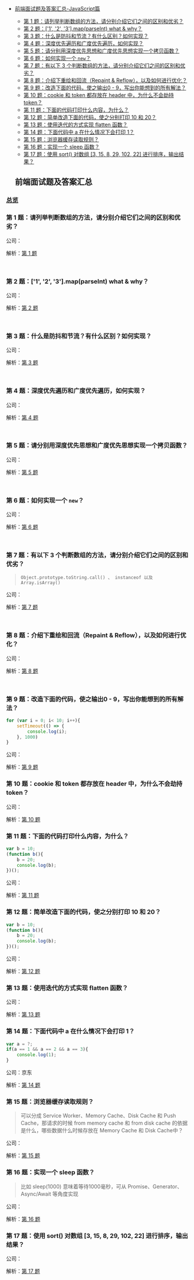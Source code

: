 - [前端面试题及答案汇总-JavaScript篇](#%E5%89%8D%E7%AB%AF%E9%9D%A2%E8%AF%95%E9%A2%98%E5%8F%8A%E7%AD%94%E6%A1%88%E6%B1%87%E6%80%BB)
  - [第 1 题：请列举判断数组的方法，请分别介绍它们之间的区别和优劣？](#%E7%AC%AC-1-%E9%A2%98%E8%AF%B7%E5%88%97%E4%B8%BE%E5%88%A4%E6%96%AD%E6%95%B0%E7%BB%84%E7%9A%84%E6%96%B9%E6%B3%95%E8%AF%B7%E5%88%86%E5%88%AB%E4%BB%8B%E7%BB%8D%E5%AE%83%E4%BB%AC%E4%B9%8B%E9%97%B4%E7%9A%84%E5%8C%BA%E5%88%AB%E5%92%8C%E4%BC%98%E5%8A%A3)
  - [第 2 题：['1', '2', '3'].map(parseInt) what & why？](#%E7%AC%AC-2-%E9%A2%981-2-3mapparseint-what--why)
  - [第 3 题：什么是防抖和节流？有什么区别？如何实现？](#%E7%AC%AC-3-%E9%A2%98%E4%BB%80%E4%B9%88%E6%98%AF%E9%98%B2%E6%8A%96%E5%92%8C%E8%8A%82%E6%B5%81%E6%9C%89%E4%BB%80%E4%B9%88%E5%8C%BA%E5%88%AB%E5%A6%82%E4%BD%95%E5%AE%9E%E7%8E%B0)
  - [第 4 题：深度优先遍历和广度优先遍历，如何实现？](#%E7%AC%AC-4-%E9%A2%98%E6%B7%B1%E5%BA%A6%E4%BC%98%E5%85%88%E9%81%8D%E5%8E%86%E5%92%8C%E5%B9%BF%E5%BA%A6%E4%BC%98%E5%85%88%E9%81%8D%E5%8E%86%E5%A6%82%E4%BD%95%E5%AE%9E%E7%8E%B0)
  - [第 5 题：请分别用深度优先思想和广度优先思想实现一个拷贝函数？](#%E7%AC%AC-5-%E9%A2%98%E8%AF%B7%E5%88%86%E5%88%AB%E7%94%A8%E6%B7%B1%E5%BA%A6%E4%BC%98%E5%85%88%E6%80%9D%E6%83%B3%E5%92%8C%E5%B9%BF%E5%BA%A6%E4%BC%98%E5%85%88%E6%80%9D%E6%83%B3%E5%AE%9E%E7%8E%B0%E4%B8%80%E4%B8%AA%E6%8B%B7%E8%B4%9D%E5%87%BD%E6%95%B0)
  - [第 6 题：如何实现一个 `new`？](#%E7%AC%AC-6-%E9%A2%98%E5%A6%82%E4%BD%95%E5%AE%9E%E7%8E%B0%E4%B8%80%E4%B8%AA-new)
  - [第 7 题：有以下 3 个判断数组的方法，请分别介绍它们之间的区别和优劣？](#%E7%AC%AC-7-%E9%A2%98%E6%9C%89%E4%BB%A5%E4%B8%8B-3-%E4%B8%AA%E5%88%A4%E6%96%AD%E6%95%B0%E7%BB%84%E7%9A%84%E6%96%B9%E6%B3%95%E8%AF%B7%E5%88%86%E5%88%AB%E4%BB%8B%E7%BB%8D%E5%AE%83%E4%BB%AC%E4%B9%8B%E9%97%B4%E7%9A%84%E5%8C%BA%E5%88%AB%E5%92%8C%E4%BC%98%E5%8A%A3)
  - [第 8 题：介绍下重绘和回流（Repaint & Reflow），以及如何进行优化？](#%E7%AC%AC-8-%E9%A2%98%E4%BB%8B%E7%BB%8D%E4%B8%8B%E9%87%8D%E7%BB%98%E5%92%8C%E5%9B%9E%E6%B5%81repaint--reflow%E4%BB%A5%E5%8F%8A%E5%A6%82%E4%BD%95%E8%BF%9B%E8%A1%8C%E4%BC%98%E5%8C%96)
  - [第 9 题：改造下面的代码，使之输出0 - 9，写出你能想到的所有解法？](#%E7%AC%AC-9-%E9%A2%98%E6%94%B9%E9%80%A0%E4%B8%8B%E9%9D%A2%E7%9A%84%E4%BB%A3%E7%A0%81%E4%BD%BF%E4%B9%8B%E8%BE%93%E5%87%BA0---9%E5%86%99%E5%87%BA%E4%BD%A0%E8%83%BD%E6%83%B3%E5%88%B0%E7%9A%84%E6%89%80%E6%9C%89%E8%A7%A3%E6%B3%95)
  - [第 10 题：cookie 和 token 都存放在 header 中，为什么不会劫持 token？](#%E7%AC%AC-10-%E9%A2%98cookie-%E5%92%8C-token-%E9%83%BD%E5%AD%98%E6%94%BE%E5%9C%A8-header-%E4%B8%AD%E4%B8%BA%E4%BB%80%E4%B9%88%E4%B8%8D%E4%BC%9A%E5%8A%AB%E6%8C%81-token)
  - [第 11 题：下面的代码打印什么内容，为什么？](#%E7%AC%AC-11-%E9%A2%98%E4%B8%8B%E9%9D%A2%E7%9A%84%E4%BB%A3%E7%A0%81%E6%89%93%E5%8D%B0%E4%BB%80%E4%B9%88%E5%86%85%E5%AE%B9%E4%B8%BA%E4%BB%80%E4%B9%88)
  - [第 12 题：简单改造下面的代码，使之分别打印 10 和 20？](#%E7%AC%AC-12-%E9%A2%98%E7%AE%80%E5%8D%95%E6%94%B9%E9%80%A0%E4%B8%8B%E9%9D%A2%E7%9A%84%E4%BB%A3%E7%A0%81%E4%BD%BF%E4%B9%8B%E5%88%86%E5%88%AB%E6%89%93%E5%8D%B0-10-%E5%92%8C-20)
  - [第 13 题：使用迭代的方式实现 flatten 函数？](#%E7%AC%AC-13-%E9%A2%98%E4%BD%BF%E7%94%A8%E8%BF%AD%E4%BB%A3%E7%9A%84%E6%96%B9%E5%BC%8F%E5%AE%9E%E7%8E%B0-flatten-%E5%87%BD%E6%95%B0)
  - [第 14 题：下面代码中 a 在什么情况下会打印 1？](#%E7%AC%AC-14-%E9%A2%98%E4%B8%8B%E9%9D%A2%E4%BB%A3%E7%A0%81%E4%B8%AD-a-%E5%9C%A8%E4%BB%80%E4%B9%88%E6%83%85%E5%86%B5%E4%B8%8B%E4%BC%9A%E6%89%93%E5%8D%B0-1)
  - [第 15 题：浏览器缓存读取规则？](#%E7%AC%AC-15-%E9%A2%98%E6%B5%8F%E8%A7%88%E5%99%A8%E7%BC%93%E5%AD%98%E8%AF%BB%E5%8F%96%E8%A7%84%E5%88%99)
  - [第 16 题：实现一个 sleep 函数？](#%E7%AC%AC-16-%E9%A2%98%E5%AE%9E%E7%8E%B0%E4%B8%80%E4%B8%AA-sleep-%E5%87%BD%E6%95%B0)
  - [第 17 题：使用 sort() 对数组 [3, 15, 8, 29, 102, 22] 进行排序，输出结果？](#%E7%AC%AC-16-%E9%A2%98%E5%AE%9E%E7%8E%B0%E4%B8%80%E4%B8%AA-sleep-%E5%87%BD%E6%95%B0)




  ## 前端面试题及答案汇总

### [总览](https://github.com/lotosv2010/front-end-summary/issues?q=is%3Aopen+is%3Aissue+label%3Ainterview+label%3AJavaScript)

### 第 1 题：请列举判断数组的方法，请分别介绍它们之间的区别和优劣？

公司：

解析：[第 1 题](https://github.com/lotosv2010/front-end-summary/issues/3)

<br/>

### 第 2 题：['1', '2', '3'].map(parseInt) what & why？

公司：

解析：[第 2 题](https://github.com/lotosv2010/front-end-summary/issues/5)

<br/>

### 第 3 题：什么是防抖和节流？有什么区别？如何实现？

公司：

解析：[第 3 题](https://github.com/lotosv2010/front-end-summary/issues/9)

<br/>

### 第 4 题：深度优先遍历和广度优先遍历，如何实现？

公司：

解析：[第 4 题](https://github.com/lotosv2010/front-end-summary/issues/13)

<br/>

### 第 5 题：请分别用深度优先思想和广度优先思想实现一个拷贝函数？

公司：

解析：[第 5 题](https://github.com/lotosv2010/front-end-summary/issues/15)

<br/>

### 第 6 题：如何实现一个 `new`？

公司：

解析：[第 6 题](https://github.com/lotosv2010/front-end-summary/issues/41)

<br/>

### 第 7 题：有以下 3 个判断数组的方法，请分别介绍它们之间的区别和优劣？
> `Object.prototype.toString.call() 、 instanceof 以及 Array.isArray()`

公司：

解析：[第 7 题](https://github.com/lotosv2010/front-end-summary/issues/47)

<br/>

### 第 8 题：介绍下重绘和回流（Repaint & Reflow），以及如何进行优化？

公司：

解析：[第 8 题](https://github.com/lotosv2010/front-end-summary/issues/49)

<br/>

### 第 9 题：改造下面的代码，使之输出0 - 9，写出你能想到的所有解法？

```javascript
for (var i = 0; i< 10; i++){
	setTimeout(() => {
		console.log(i);
    }, 1000)
}
```

公司：

解析：[第 9 题](https://github.com/lotosv2010/front-end-summary/issues/57)

### 第 10 题：cookie 和 token 都存放在 header 中，为什么不会劫持 token？

公司：

解析：[第 10 题](https://github.com/lotosv2010/front-end-summary/issues/61)

### 第 11 题：下面的代码打印什么内容，为什么？

```javascript
var b = 10;
(function b(){
    b = 20;
    console.log(b); 
})();
```

公司：

解析：[第 11 题](https://github.com/lotosv2010/front-end-summary/issues/69)

### 第 12 题：简单改造下面的代码，使之分别打印 10 和 20？

```javascript
var b = 10;
(function b(){
    b = 20;
    console.log(b); 
})();
```

公司：

解析：[第 12 题](https://github.com/lotosv2010/front-end-summary/issues/71)

### 第 13 题：使用迭代的方式实现 flatten 函数？

公司：

解析：[第 13 题](https://github.com/lotosv2010/front-end-summary/issues/73)

### 第 14 题：下面代码中 a 在什么情况下会打印 1？

```javascript
var a = ?;
if(a == 1 && a == 2 && a == 3){
 	console.log(1);
}
```

公司：京东

解析：[第 14 题](https://github.com/lotosv2010/front-end-summary/issues/75)

### 第 15 题：浏览器缓存读取规则？

> 可以分成 Service Worker、Memory Cache、Disk Cache 和 Push Cache，那请求的时候 from memory cache 和 from disk cache 的依据是什么，哪些数据什么时候存放在 Memory Cache 和 Disk Cache中？

公司：

解析：[第 15 题](https://github.com/lotosv2010/front-end-summary/issues/77)

### 第 16 题：实现一个 sleep 函数？

> 比如 sleep(1000) 意味着等待1000毫秒，可从 Promise、Generator、Async/Await 等角度实现

公司：

解析：[第 16 题](https://github.com/lotosv2010/front-end-summary/issues/87)

### 第 17 题：使用 sort() 对数组 [3, 15, 8, 29, 102, 22] 进行排序，输出结果？

公司：

解析：[第 17 题](https://github.com/lotosv2010/front-end-summary/issues/89)

